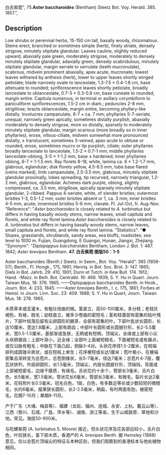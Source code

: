 白舌紫菀",
75.**Aster baccharoides** (Bentham) Steetz Bot. Voy. Herald. 385. 1857.",

## Description
Low shrubs or perennial herbs, 15-150 cm tall, basally woody, rhizomatous. Stems erect, branched or sometimes simple (herb), finely striate, densely strigose, minutely stipitate glandular. Leaves cauline, slightly reduced upward, abaxially pale green, moderately strigose, moderately to densely minutely stipitate glandular, adaxially green, densely scabridulous, minutely stipitate glandular, margin serrate to serrulate (teeth mucronulate), scabrous, midvein prominent abaxially, apex acute, mucronate; lowest leaves withered by anthesis (herb), lower to upper leaves shortly winged petiolate; blade narrowly ovate to lanceolate, 1.3-7.5 × 0.4-1.8 cm, base attenuate to rounded; synflorescence leaves shortly petiolate, broadly lanceolate to oblanceolate, 0.7-3 × 0.3-0.8 cm, base cuneate to rounded, margin entire. Capitula numerous, in terminal or axillary corymbiform to paniculiform synflorescences, 1.5-2 cm in diam.; peduncles 2-8 mm, strigillose; bracts oblanceolate, margin entire, becoming phyllary-like distally. Involucres campanulate, 6-7 × ca. 7 mm; phyllaries 5-7-seriate, unequal, narrowly green apically, sometimes distally purplish, abaxially moderately to densely strigose, more so distally, sparsely to moderately minutely stipitate glandular, margin scarious (more broadly so in inner phyllaries), erose, villous-ciliate, midvein somewhat more pronounced distally, ± translucent, sometimes 3-veined, apex acute to obtuse or rounded, erose, sometimes mucro or tip purplish, ciliate; outer phyllaries broadly lanceolate to lanceolate, 1.5-2 × 0.7-1 mm; middle phyllaries lanceolate-oblong, 3-5 × 1-1.2 mm, base ± hardened; inner phyllaries oblong, 6-7 × 1-1.5 mm. Ray florets 8-18, white, lamina ca. 6 × 1.2-1.7 mm, glabrous, eglandular; disk florets yellow, 4.5-6.5 mm, tube base flared (veins marked), limb campanulate, 2.5-3.5 mm, glabrous, minutely stipitate glandular proximally, lobes spreading, tip recurved, narrowly triangular, 1.2-2 mm, glabrous, eglandular. Achenes dark purple, oblong, slightly compressed, ca. 3.5 mm, strigillose, apically sparsely minutely stipitate glandular, 2-ribbed. Pappus 4-seriate, white, of slender bristles; outermost bristles 1-3, 0.5-1.2 mm; outer bristles absent or 1, ca. 3 mm; inner bristles 4-5 mm, acute; innermost bristles 5-6 mm, clavate. Fl. Jul-Oct, fr. Aug-Nov.
  "Reference": "*Aster baccharoides* is closely related to *A. turbinatus* but differs in having basally woody stems, narrow leaves, small capitula and florets, and white ray floret lamina.*Aster baccharoides* is closely related to *A. turbinatus* but differs in having basally woody stems, narrow leaves, small capitula and florets, and white ray floret lamina.
  "Statistics": "● Slopes, grasslands, shrublands, sandy areas, sea bluffs, roadsides; sea level to 1000 m. Fujian, Guangdong, E Guangxi, Hunan, Jiangxi, Zhejiang.
  "Synonym": "*Diplopappus baccharoides* Bentham, London J. Bot. 1: 487. 1842; *Aster brevipes* Bentham.
**47. 白舌紫菀 图版50：1-5**

Aster baccharoides (Benth.) Steetz. in Seem., Bot. Voy. “Herald”: 385 (1856-57); Benth., Fl. Hongk., 175, 1861; Henriq. in Bot. Soc. Brot. 3: 147. 1865; Diels in Bot. Jahrb. 29: 410, 1901; Dunn et Tutch. in Kew Bull. 174. 1912; Hand. -Mazz. in Beih. Bot. Centralbl. 16: 468. 1939; S. Y. Hu in Quart. Journ. Taiwan Mus, 18: 376. 1965. ——Diplopappus baccharoides Benth. in Hook., Journ. Bot. 4: 233, 1845. ——Aster brevipes Benth., l. c. 175, 1861; Forbes et Hemsl. in Journ. Linn. Soc. 23: 409. 1888; S. Y. Hu in Quart, Journ. Taiwan Mus. 18: 278. 1965.

木质草本或亚灌木，有粗壮扭曲的根。茎直立，高50-100厘米，多分枝；老枝灰褐色，有棱，脱毛；幼枝直立，被多少卷曲的密短毛；茎和枝基部有密集的枯叶残片，下部叶枯落后留有尖卵圆形的腋芽，全部有密集的叶。下部叶匙状长圆形，长达10厘米，宽达1.8厘米，上部有疏齿；中部叶长圆形或长圆披针形，长2-5.5厘米，宽0.5-1.5厘米，基部渐或急狭，无柄或有短柄，顶端尖，全缘或上部有小尖头状疏锯齿；上部叶渐小，近全缘；全部叶上面被短糙毛，下面被短毛或有腺点，或仅沿脉有粗毛；中脉在下面凸起，侧脉3-4对。头状花序径1.5-2厘米，在枝端排列成圆锥伞房状，或在短枝上单生；花序梗短或长达1厘米；苞叶极小，在梗端密集且渐转变为总苞片。总苞倒锥状，长5-7毫米，径达7毫米；总苞片4-7层，覆瓦状排列，外层卵圆形，长1.5毫米，顶端尖，内层长圆披针形，顶端钝，背面或上部被短密毛，边缘干膜质，有缘毛。舌状花约十余个，管部长3毫米，舌片白色，长5毫米，宽1.5毫米。管状花长6毫米，管部长3毫米，有微毛，裂片长达2毫米，花柱附片长0.5毫米。冠毛白色，1层，白色，有多数近等长或少数较短的微糙毛，长约6毫米。瘦果狭长圆形，长2-2.5毫米，稍扁，有时两面有肋，被密短毛。花期7-10月；果期8-11月。

产于广东（大埔、梅县等）、福建（龙岩、福州、连城、永安、上杭、戴云山等）、江西（黎川、石城、广昌、萍乡等）、湖南、浙江等省。生于山坡路旁、草地和沙地。常见。海拔50-900米。

与陀螺紫菀 (A. turbinatus S. Moore) 接近，但头状花序及花各部远较小，舌片白色，叶较狭长，茎下部木质，香港产的 A. brevipes Benth. 据 Hemsley (1888) 意见，仅以总苞片顶端尖的特征与本种区别，但我们观察到的香港标本与他处植物相同。
